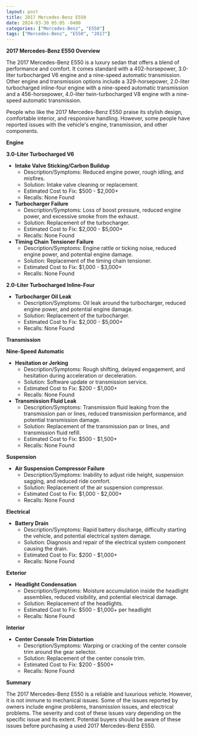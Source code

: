 ```yaml
---
layout: post
title: 2017 Mercedes-Benz E550
date: 2024-03-30 05:05 -0400
categories: ["Mercedes-Benz", "E550"]
tags: ["Mercedes-Benz", "E550", "2017"]
---
```

**2017 Mercedes-Benz E550 Overview**

The 2017 Mercedes-Benz E550 is a luxury sedan that offers a blend of performance and comfort. It comes standard with a 402-horsepower, 3.0-liter turbocharged V6 engine and a nine-speed automatic transmission. Other engine and transmission options include a 329-horsepower, 2.0-liter turbocharged inline-four engine with a nine-speed automatic transmission and a 456-horsepower, 4.0-liter twin-turbocharged V8 engine with a nine-speed automatic transmission.

People who like the 2017 Mercedes-Benz E550 praise its stylish design, comfortable interior, and responsive handling. However, some people have reported issues with the vehicle's engine, transmission, and other components.

**Engine**

**3.0-Liter Turbocharged V6**

* **Intake Valve Sticking/Carbon Buildup**
    * Description/Symptoms: Reduced engine power, rough idling, and misfires.
    * Solution: Intake valve cleaning or replacement.
    * Estimated Cost to Fix: $500 - $2,000+
    * Recalls: None Found
* **Turbocharger Failure**
    * Description/Symptoms: Loss of boost pressure, reduced engine power, and excessive smoke from the exhaust.
    * Solution: Replacement of the turbocharger.
    * Estimated Cost to Fix: $2,000 - $5,000+
    * Recalls: None Found
* **Timing Chain Tensioner Failure**
    * Description/Symptoms: Engine rattle or ticking noise, reduced engine power, and potential engine damage.
    * Solution: Replacement of the timing chain tensioner.
    * Estimated Cost to Fix: $1,000 - $3,000+
    * Recalls: None Found

**2.0-Liter Turbocharged Inline-Four**

* **Turbocharger Oil Leak**
    * Description/Symptoms: Oil leak around the turbocharger, reduced engine power, and potential engine damage.
    * Solution: Replacement of the turbocharger.
    * Estimated Cost to Fix: $2,000 - $5,000+
    * Recalls: None Found

**Transmission**

**Nine-Speed Automatic**

* **Hesitation or Jerking**
    * Description/Symptoms: Rough shifting, delayed engagement, and hesitation during acceleration or deceleration.
    * Solution: Software update or transmission service.
    * Estimated Cost to Fix: $200 - $1,000+
    * Recalls: None Found
* **Transmission Fluid Leak**
    * Description/Symptoms: Transmission fluid leaking from the transmission pan or lines, reduced transmission performance, and potential transmission damage.
    * Solution: Replacement of the transmission pan or lines, and transmission fluid refill.
    * Estimated Cost to Fix: $500 - $1,500+
    * Recalls: None Found

**Suspension**

* **Air Suspension Compressor Failure**
    * Description/Symptoms: Inability to adjust ride height, suspension sagging, and reduced ride comfort.
    * Solution: Replacement of the air suspension compressor.
    * Estimated Cost to Fix: $1,000 - $2,000+
    * Recalls: None Found

**Electrical**

* **Battery Drain**
    * Description/Symptoms: Rapid battery discharge, difficulty starting the vehicle, and potential electrical system damage.
    * Solution: Diagnosis and repair of the electrical system component causing the drain.
    * Estimated Cost to Fix: $200 - $1,000+
    * Recalls: None Found

**Exterior**

* **Headlight Condensation**
    * Description/Symptoms: Moisture accumulation inside the headlight assemblies, reduced visibility, and potential electrical damage.
    * Solution: Replacement of the headlights.
    * Estimated Cost to Fix: $500 - $1,000+ per headlight
    * Recalls: None Found

**Interior**

* **Center Console Trim Distortion**
    * Description/Symptoms: Warping or cracking of the center console trim around the gear selector.
    * Solution: Replacement of the center console trim.
    * Estimated Cost to Fix: $200 - $500+
    * Recalls: None Found

**Summary**

The 2017 Mercedes-Benz E550 is a reliable and luxurious vehicle. However, it is not immune to mechanical issues. Some of the issues reported by owners include engine problems, transmission issues, and electrical problems. The severity and cost of these issues vary depending on the specific issue and its extent. Potential buyers should be aware of these issues before purchasing a used 2017 Mercedes-Benz E550.
